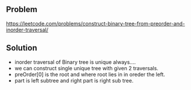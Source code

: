 ## Problem

https://leetcode.com/problems/construct-binary-tree-from-preorder-and-inorder-traversal/

## Solution

- inorder traversal of Binary tree is unique always....
- we can construct single unique tree with given 2 traversals.
- preOrder[0] is the root and where root lies in in oreder the left.
- part is left subtree and right part is right sub tree.
